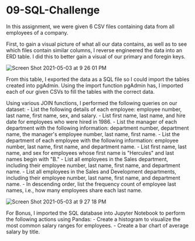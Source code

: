 # 09-SQL-Challenge

In this assignment, we were given 6 CSV files containing data from all employees of a company.

First, to gain a visual picture of what all our data contains, as well as to see which files contain similar columns, I reverse engineered the data into an ERD table.  I did this to better gain a visual of our primary and foregin keys.

![Screen Shot 2021-05-03 at 9 26 01 PM](https://user-images.githubusercontent.com/23372412/116951566-3ddd2480-ac56-11eb-9160-5108562ae51f.png)

From this table, I exported the data as a SQL file so I could import the tables created into pgAdmin.  Using the import function pgAdmin has, I imported each of our given CSVs to fill the tables with the correct data.

Using various JOIN functions, I performed the following queries on our dataset:
    - List the following details of each employee: employee number, last name, first name, sex, and salary.
    - List first name, last name, and hire date for employees who were hired in 1986.
    - List the manager of each department with the following information: department number, department name, the manager's employee number, last name, first name.
    - List the department of each employee with the following information: employee number, last name, first name, and department name.
    - List first name, last name, and sex for employees whose first name is "Hercules" and last names begin with "B."
    - List all employees in the Sales department, including their employee number, last name, first name, and department name.
    - List all employees in the Sales and Development departments, including their employee number, last name, first name, and department name.
    - In descending order, list the frequency count of employee last names, i.e., how many employees share each last name.

![Screen Shot 2021-05-03 at 9 27 18 PM](https://user-images.githubusercontent.com/23372412/116951629-606f3d80-ac56-11eb-8d29-82a3591b88ce.png)

For Bonus, I imported the SQL database into Jupyter Notebook to perform the following actions using Pandas:
    - Create a histogram to visualize the most common salary ranges for employees.
    - Create a bar chart of average salary by title.
